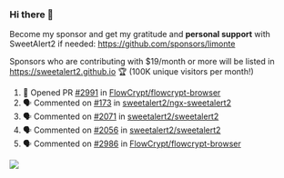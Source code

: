 ### Hi there 👋

Become my sponsor and get my gratitude and **personal support** with SweetAlert2 if needed: https://github.com/sponsors/limonte

Sponsors who are contributing with $19/month or more will be listed in https://sweetalert2.github.io 🏆 (100K unique visitors per month!)

<!--START_SECTION:activity-->
1. 💪 Opened PR [#2991](https://github.com/FlowCrypt/flowcrypt-browser/pull/2991) in [FlowCrypt/flowcrypt-browser](https://github.com/FlowCrypt/flowcrypt-browser)
2. 🗣 Commented on [#173](https://github.com/sweetalert2/ngx-sweetalert2/issues/173) in [sweetalert2/ngx-sweetalert2](https://github.com/sweetalert2/ngx-sweetalert2)
3. 🗣 Commented on [#2071](https://github.com/sweetalert2/sweetalert2/issues/2071) in [sweetalert2/sweetalert2](https://github.com/sweetalert2/sweetalert2)
4. 🗣 Commented on [#2056](https://github.com/sweetalert2/sweetalert2/issues/2056) in [sweetalert2/sweetalert2](https://github.com/sweetalert2/sweetalert2)
5. 🗣 Commented on [#2986](https://github.com/FlowCrypt/flowcrypt-browser/issues/2986) in [FlowCrypt/flowcrypt-browser](https://github.com/FlowCrypt/flowcrypt-browser)
<!--END_SECTION:activity-->

![](https://github-readme-stats.vercel.app/api?username=limonte&theme=vue&show_icons=true)
